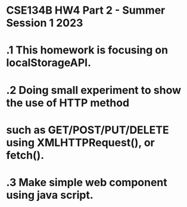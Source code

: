 # CSE134B HW4 Part 2 - Summer Session 1 2023 

# .1 This homework is focusing on localStorageAPI.
# .2 Doing small experiment to show the use of HTTP method 
# such as GET/POST/PUT/DELETE using XMLHTTPRequest(), or fetch().
# .3 Make simple web component using java script.
